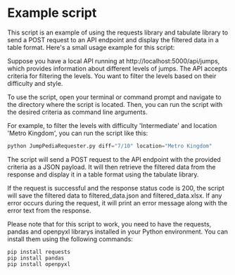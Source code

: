 # Example script
This script is an example of using the requests library and tabulate library to send a POST request to an API endpoint and display the filtered data in a table format. Here's a small usage example for this script:

Suppose you have a local API running at http://localhost:5000/api/jumps, which provides information about different levels of jumps. The API accepts criteria for filtering the levels. You want to filter the levels based on their difficulty and style.

To use the script, open your terminal or command prompt and navigate to the directory where the script is located. Then, you can run the script with the desired criteria as command line arguments.

For example, to filter the levels with difficulty 'Intermediate' and location 'Metro Kingdom', you can run the script like this:
```py
python JumpPediaRequester.py diff="7/10" location="Metro Kingdom"
```
The script will send a POST request to the API endpoint with the provided criteria as a JSON payload. It will then retrieve the filtered data from the response and display it in a table format using the tabulate library.

If the request is successful and the response status code is 200, the script will save the filtered data to filtered_data.json and filtered_data.xlsx. If any error occurs during the request, it will print an error message along with the error text from the response.

Please note that for this script to work, you need to have the requests, pandas and openpyxl librarys installed in your Python environment. You can install them using the following commands:
```
pip install requests
pip install pandas
pip install openpyxl
```